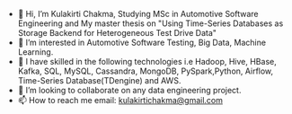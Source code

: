 - 👋 Hi, I’m  Kulakirti Chakma, Studying MSc in Automotive Software Engineering and My master thesis on "Using Time-Series Databases as Storage Backend for Heterogeneous Test Drive Data"
- 👀 I’m interested in Automotive Software Testing, Big Data, Machine Learning.
- 🌱 I have skilled in the following technologies i.e Hadoop, Hive, HBase, Kafka, SQL, MySQL, Cassandra, MongoDB, PySpark,Python, Airflow, Time-Series Database(TDengine) and AWS.
- 💞️ I’m looking to collaborate on any data engineering project.
- 📫 How to reach me email: kulakirtichakma@gmail.com

<!---
TUCchkul/TUCchkul is a ✨ special ✨ repository because its `README.md` (this file) appears on your GitHub profile.
You can click the Preview link to take a look at your changes.
--->
